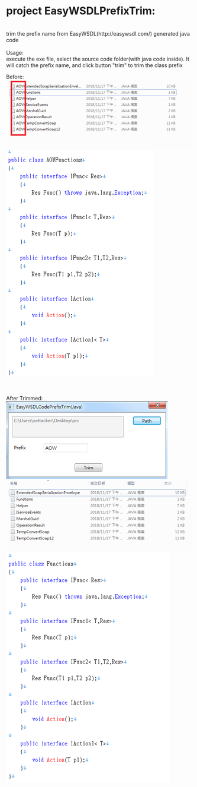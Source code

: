 ﻿# project EasyWSDLPrefixTrim:
<br>
trim the prefix name from EasyWSDL(http://easywsdl.com/)
generated java code
<br><br>
Usage:<br>
execute the exe file, select the source code folder(with java code inside).
It will catch the prefix name, and click button "trim" to trim the class prefix

Before:<br>
![avatar](/rm_res/before.png)<br>
![avatar](/rm_res/before2.png)<br>
<br><br>

After Trimmed:<br>
![avatar](/rm_res/trim.png)<br>
![avatar](/rm_res/after.png)<br>
![avatar](/rm_res/after2.png)<br>

